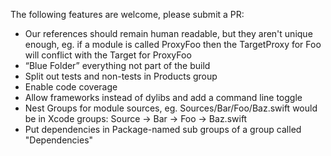 The following features are welcome, please submit a PR:

* Our references should remain human readable, but they aren't unique enough, eg. if a module is called ProxyFoo then the TargetProxy for Foo will conflict with the Target for ProxyFoo
* “Blue Folder” everything not part of the build
* Split out tests and non-tests in Products group
* Enable code coverage
* Allow frameworks instead of dylibs and add a command line toggle
* Nest Groups for module sources, eg. Sources/Bar/Foo/Baz.swift would be in Xcode groups: Source -> Bar -> Foo -> Baz.swift
* Put dependencies in Package-named sub groups of a group called "Dependencies"
